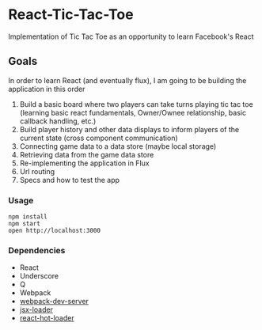 React-Tic-Tac-Toe
=====================

Implementation of Tic Tac Toe as an opportunity to learn Facebook's React

## Goals
In order to learn React (and eventually flux), I am going to be building the application in this order

1. Build a basic board where two players can take turns playing tic tac toe (learning basic react fundamentals, Owner/Ownee relationship, basic callback handling, etc.)
2. Build player history and other data displays to inform players of the current state (cross component communication)
3. Connecting game data to a data store (maybe local storage)
4. Retrieving data from the game data store
5. Re-implementing the application in Flux
6. Url routing
7. Specs and how to test the app

### Usage

```
npm install
npm start
open http://localhost:3000
```

### Dependencies

* React
* Underscore
* Q
* Webpack
* [webpack-dev-server](https://github.com/webpack/webpack-dev-server)
* [jsx-loader](https://github.com/petehunt/jsx-loader)
* [react-hot-loader](https://github.com/gaearon/react-hot-loader)
